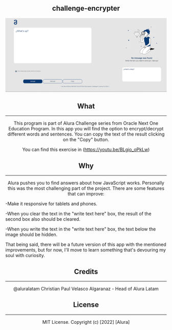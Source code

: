 <div align="center">

## challenge-encrypter

![challenge-encrypter](/assets/_images/encrypter.png)

## What

 ---   
This program is part of Alura Challenge series from Oracle Next One Education Program. In this app you will find the option to encrypt/decrypt different words and sentences. You can copy the text of the result clicking on the "Copy" button.

You can find this exercise in (https://youtu.be/BLgio_oPkLw)

## Why

---

Alura pushes you to find answers about how JavaScript works. Personally this was the most challenging part of the project. There are some features that can improve:

<div align="left">

  -Make it responsive for tablets and phones.
  
  -When you clear the text in the "write text here" box, the result of the second box also should be cleared.
  
  -When you write the text in the "write text here" box, the text below the image should be hidden.
  

  That being said, there will be a future version of this app with the mentioned improvements, but for now, I'll move to learn something that's devouring my soul with curiosity.

<div align="center">

## Credits

---

@aluralatam Christian Paul Velasco Algaranaz - Head of Alura Latam


## License

---

MIT License. Copyright (c) [2022] [Alura]

